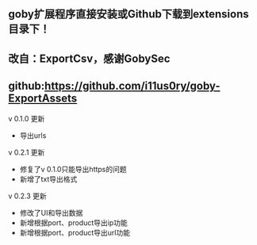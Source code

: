 ## goby扩展程序直接安装或Github下载到extensions目录下！
## 改自：ExportCsv，感谢GobySec
## github:https://github.com/i11us0ry/goby-ExportAssets

v 0.1.0 更新
- 导出urls

v 0.2.1 更新
- 修复了v 0.1.0只能导出https的问题
- 新增了txt导出格式

v 0.2.3 更新
- 修改了UI和导出数据
- 新增根据port、product导出ip功能
- 新增根据port、product导出url功能
